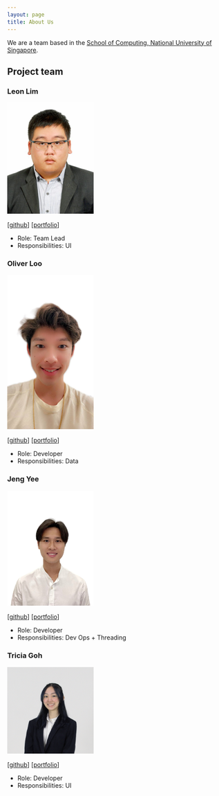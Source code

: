 ```yaml
---
layout: page
title: About Us
---
```


We are a team based in the [School of Computing, National University of Singapore](http://www.comp.nus.edu.sg).



## Project team

### Leon Lim

<img src="images/Tempura-Person.png" width="200px">

[[github](http://github.com/Tempura-Person)]
[[portfolio](team/Tempura-Person.md)]

* Role: Team Lead
* Responsibilities: UI

### Oliver Loo

<img src="images/Oliverloo0909.png" width="200px">

[[github](http://github.com/Oliverloo0909)] [[portfolio](team/Oliverloo0909.md)]

* Role: Developer
* Responsibilities: Data

### Jeng Yee

<img src="images/jengoc415.png" width="200px">

[[github](http://github.com/jengoc415)]
[[portfolio](team/jengoc415.md)]

* Role: Developer
* Responsibilities: Dev Ops + Threading

### Tricia Goh

<img src="images/tricixg.png" width="200px">

[[github](http://github.com/tricixg)]
[[portfolio](team/tricixg.md)]

* Role: Developer
* Responsibilities: UI
